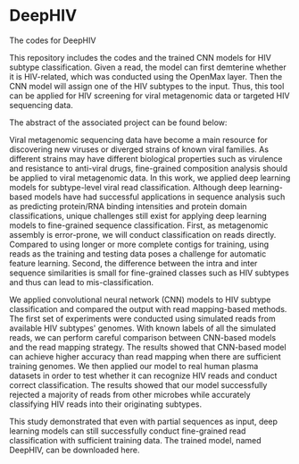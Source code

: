 # DeepHIV
The codes for DeepHIV

This repository includes the codes and the trained CNN models for HIV subtype classification. Given a read, the model can first demterine whether it is HIV-related, which was conducted using the OpenMax layer. Then the CNN model will assign one of the HIV subtypes to the input. Thus, this tool can be applied for HIV screening for viral metagenomic data or targeted HIV sequencing data. 

The abstract of the associated project can be found below:

Viral metagenomic sequencing data have become a main resource for discovering new viruses or diverged strains of known viral families.  As different strains may have different biological properties such as virulence and resistance to anti-viral drugs, fine-grained composition analysis should be applied to viral metagenomic data. In this work, we applied deep learning models for subtype-level viral read classification. Although deep learning-based models have had successful applications in sequence analysis such as predicting protein/RNA binding intensities and protein domain classifications, unique challenges still exist for applying deep learning models to fine-grained sequence classification. First, as metagenomic assembly is error-prone, we will conduct classification on reads directly. Compared to using longer or more complete contigs for training, using reads as the training and testing data poses a challenge for automatic feature learning. Second, the difference between the intra and inter sequence similarities is small for fine-grained classes such as HIV subtypes and thus can lead to mis-classification.  

We applied convolutional neural network (CNN) models to HIV subtype classification and compared the output with read mapping-based methods. The first set of experiments were conducted using simulated reads from available HIV subtypes' genomes. With known labels of all the simulated reads, we can perform careful comparison between CNN-based models and the read mapping strategy. The results showed that CNN-based model can achieve higher accuracy than read mapping when there are sufficient training genomes. We then applied our model to real human plasma datasets in order to test whether it can recognize HIV reads and conduct correct classification. The results showed that our model successfully rejected a majority of reads from other microbes while accurately classifying HIV reads into their originating subtypes.  

This study demonstrated that even with partial sequences as input, deep learning models can still successfully conduct fine-grained read classification with sufficient training data. The trained model, named DeepHIV, can be downloaded here.
